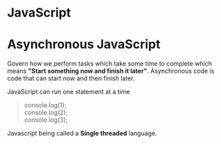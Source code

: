 # JavaScript
<h1>Asynchronous JavaScript</h1>

Govern how we perform tasks which take some time to complete which means <b>"Start something now and finish it later"</b>.
Asynchronous code is code that can start now and then finish later.

JavaScript can run one statement at a time <br>
> console.log(1);<br>
> console.log(2);<br>
> console.log(3);

Javascript being called a <b>Single threaded</b> language.
